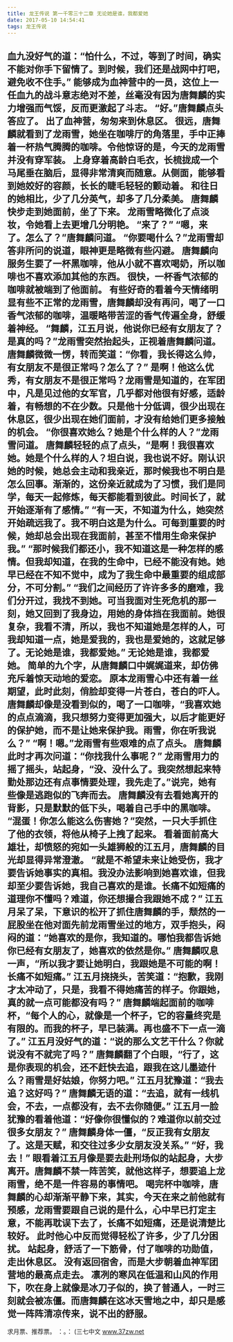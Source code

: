 ```yaml
---
title: 龙王传说 第一千零三十二章 无论她是谁，我都爱她
date: 2017-05-10 14:54:41
tags: 龙王传说
---
```


血九没好气的道：“怕什么，不过，等到了时间，确实不能对你手下留情了。到时候，我们还是战网中打吧，避免收不住手。”
能够成为血神营中的一员，这位上一任血九的战斗意志绝对不差，丝毫没有因为唐舞麟的实力增强而气馁，反而更激起了斗志。
“好。”唐舞麟点头答应了。
出了血神营，匆匆来到休息区。
很远，唐舞麟就看到了龙雨雪，她坐在咖啡厅的角落里，手中正捧着一杯热气腾腾的咖啡。令他惊讶的是，今天的龙雨雪并没有穿军装。
上身穿着高龄白毛衣，长梳拢成一个马尾垂在脑后，显得非常清爽而随意。从侧面，能够看到她姣好的容颜，长长的睫毛轻轻的颤动着。
和往日的她相比，少了几分英气，却多了几分柔美。
唐舞麟快步走到她面前，坐了下来。
龙雨雪略微化了点淡妆，令她看上去更增几分明艳。
“来了？”
“嗯，来了。怎么了？”唐舞麟问道。
“你要喝什么？”龙雨雪却答非所问的说道，眼神更是略微有些闪避。
唐舞麟向服务生要了一杯黑咖啡，他从小就不喜欢喝奶，所以咖啡也不喜欢添加其他的东西。
很快，一杯香气浓郁的咖啡就被端到了他面前。
有些好奇的看着今天情绪明显有些不正常的龙雨雪，唐舞麟却没有再问，喝了一口香气浓郁的咖啡，温暖略带苦涩的香气传遍全身，舒缓着神经。
“舞麟，江五月说，他说你已经有女朋友了？是真的吗？”龙雨雪突然抬起头，正视着唐舞麟问道。
唐舞麟微微一愣，转而笑道：“你看，我长得这么帅，有女朋友不是很正常吗？怎么了？”
是啊！他这么优秀，有女朋友不是很正常吗？龙雨雪是知道的，在军团中，凡是见过他的女军官，几乎都对他很有好感，适龄着，有畅想的不在少数。只是他十分低调，很少出现在休息区，很少出现在她们面前，才没有给她们更多接触的机会。
“你很喜欢她么？她是个什么样的人？”龙雨雪问道。
唐舞麟轻轻的点了点头，“是啊！我很喜欢她。她是个什么样的人？坦白说，我也说不好。刚认识她的时候，她总会主动和我亲近，那时候我也不明白是怎么回事。渐渐的，这份亲近就成为了习惯，我们是同学，每天一起修炼，每天都能看到彼此。时间长了，就开始逐渐有了感情。”
“有一天，不知道为什么，她突然开始疏远我了。我不明白这是为什么。可每到重要的时候，她却总会出现在我面前，甚至不惜用生命来保护我。”
“那时候我们都还小，我不知道这是一种怎样的感情。但我却知道，在我的生命中，已经不能没有她。她早已经在不知不觉中，成为了我生命中最重要的组成部分，不可分割。”
“我们之间经历了许许多多的磨难，我们分开过，我找不到她。可当我面对生死危机的那一刻，她又回到了我身边，用她的身体挡在我面前。她很复杂，我看不清，所以，我也不知道她是怎样的人，可我却知道一点，她是爱我的，我也是爱她的，这就足够了。无论她是谁，我都爱她。”
无论她是谁，我都爱她。
简单的九个字，从唐舞麟口中娓娓道来，却仿佛充斥着惊天动地的爱恋。
原本龙雨雪心中还有着一丝期望，此时此刻，俏脸却变得一片苍白，苍白的吓人。
唐舞麟却像是没看到似的，喝了一口咖啡，“我喜欢她的点点滴滴，我只想努力变得更加强大，以后才能更好的保护她，而不是让她来保护我。雨雪，你在听我说么？”
“啊！嗯。”龙雨雪有些艰难的点了点头。
唐舞麟此时才再次问道：“你找我什么事呢？”
龙雨雪用力的摇了摇头，站起身，“没、没什么了。我突然想起来特勤处那边还有点事情要处理，我先走了。”说完，她有些像是逃跑似的飞奔而去。
唐舞麟没有去看她离开的背影，只是默默的低下头，喝着自己手中的黑咖啡。
“混蛋！你怎么能这么伤害她？”突然，一只大手抓住了他的衣领，将他从椅子上拽了起来。
看着面前高大雄壮，却愤怒的宛如一头雄狮般的江五月，唐舞麟的目光却显得异常澄澈。
“就是不希望未来让她受伤，我才要告诉她事实的真相。我没办法影响到她喜欢谁，但我却至少要告诉她，我自己喜欢的是谁。长痛不如短痛的道理你不懂吗？难道，你还想撮合我跟她不成？”
江五月呆了呆，下意识的松开了抓住唐舞麟的手，颓然的一屁股坐在他对面先前龙雨雪坐过的地方，双手抱头，闷闷的道：“她喜欢的是你，我知道的。哪怕我都告诉她你已经有女朋友了，她喜欢的依然是你。”
唐舞麟叹息一声，“所以我才要让她明白，我跟她是不可能的啊！长痛不如短痛。”
江五月挠挠头，苦笑道：“抱歉，我刚才太冲动了，只是，我看不得她痛苦的样子。你跟她，真的就一点可能都没有吗？”
唐舞麟端起面前的咖啡杯，“每个人的心，就像是一个杯子，它的容量终究是有限的。而我的杯子，早已装满。再也盛不下一点一滴了。”
江五月没好气的道：“说的那么文艺干什么？你就说没有不就完了吗？”
唐舞麟翻了个白眼，“行了，这是你表现的机会，还不赶快去追，跟我在这儿墨迹什么？雨雪是好姑娘，你努力吧。”
江五月犹豫道：“我去追？这好吗？”
唐舞麟无语的道：“去追，就有一线机会，不去，一点都没有，去不去你随便。”
江五月一脸犹豫的看着他道：“好像你很懂似的？难道你以前交过很多女朋友？”
唐舞麟身体一僵，“反正我有女朋友了。这是天赋，和交往过多少女朋友没关系。”
“好，我去！”
眼看着江五月像是要去赴刑场似的站起身，大步离开。唐舞麟不禁一阵苦笑，就他这样子，想要追上龙雨雪，绝不是一件容易的事情吧。
喝完杯中咖啡，唐舞麟的心却渐渐平静下来，其实，今天在来之前他就有预感，龙雨雪要跟自己说的是什么，心中早已打定主意，不能再耽误下去了，长痛不如短痛，还是说清楚比较好。
此时他心中反而觉得轻松了许多，少了几分困扰。
站起身，舒活了一下筋骨，付了咖啡的功勋值，走出休息区。
没有返回宿舍，而是大步朝着血神军团营地的最高点走去。
凛冽的寒风在低温和山风的作用下，吹在身上就像是冰刀子似的，换了普通人，一时三刻就会被冻僵。而唐舞麟在这冰天雪地之中，却只是感觉一阵阵清凉传来，说不出的舒服。
----------------------
求月票、推荐票。
：。：
(三七中文 www.37zw.net